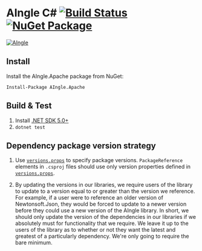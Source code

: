 # AIngle C# [![Build Status](https://travis-ci.com/AIngleLab/aingle.svg?branch=master)](https://travis-ci.com/AIngleLab/aingle) [![NuGet Package](https://img.shields.io/nuget/v/AIngle.Apache.svg)](https://www.nuget.org/packages/AIngle.Apache)

 [![AIngle](https://apache.aingle.ai/images/aingle-logo.png)](http://apache.aingle.ai/)

 ## Install

 Install the AIngle.Apache package from NuGet:

 ```
Install-Package AIngle.Apache
```

## Build & Test

1. Install [.NET SDK 5.0+](https://dotnet.microsoft.com/download/dotnet-core)
2. `dotnet test`

## Dependency package version strategy

1. Use [`versions.props`](./versions.props) to specify package versions. `PackageReference` elements in `.csproj` files should use only version properties defined in [`versions.props`](./versions.props).

2. By updating the versions in our libraries, we require users of the library to update to a version equal to or greater than the version we reference. For example, if a user were to reference an older version of Newtonsoft.Json, they would be forced to update to a newer version before they could use a new version of the AIngle library.
In short, we should only update the version of the dependencies in our libraries if we absolutely must for functionality that we require. We leave it up to the users of the library as to whether or not they want the latest and greatest of a particularly dependency. We're only going to require the bare minimum.

